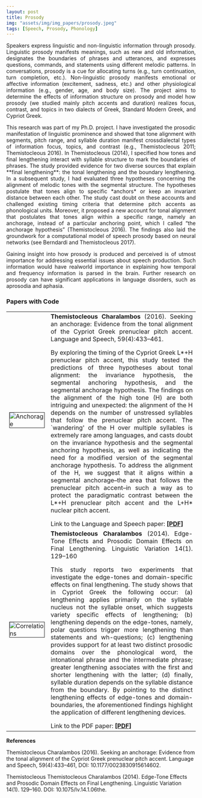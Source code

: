 ```yaml
---
layout: post
title: Prosody
img: "assets/img/img_papers/prosody.jpeg"
tags: [Speech, Prosody, Phonology]
---
```


<p style="text-align: justify;">Speakers express linguistic and non-linguistic information through prosody. Linguistic prosody manifests meanings, such as new and old information, designates the boundaries of phrases and utterances, and expresses questions, commands, and statements using different melodic patterns. In conversations, prosody is a cue for allocating turns (e.g., turn continuation, turn completion, etc.). Non-linguistic prosody manifests emotional or affective information (excitement, sadness, etc.) and other physiological information (e.g., gender, age, and body size). The project aims to determine the effects of information structure on prosody and model how prosody (we studied mainly pitch accents and duration) realizes focus, contrast, and topics in two dialects of Greek, Standard Modern Greek, and Cypriot Greek.</p>

<p style="text-align: justify;">This research was part of my Ph.D. project. I have investigated the prosodic manifestation of linguistic prominence and showed that tone alignment with segments, pitch range, and syllable duration manifest crossdialectal types of information focus, topics, and contrast (e.g., Themistocleous 2011; Themistocleous 2016). In Themistocleous (2014), I specified how tones and final lengthening interact with syllable structure to mark the boundaries of phrases. The study provided evidence for two diverse sources that explain **final lengthening**: the tonal lengthening and the boundary lengthening. In a subsequent study, I had evaluated three hypotheses concerning the alignment of melodic tones with the segmental structure. The hypotheses postulate that tones align to specific *anchors* or keep an invariant distance between each other. The study cast doubt on these accounts and challenged existing timing criteria that determine pitch accents as phonological units. Moreover, it proposed a new account for tonal alignment that postulates that tones align within a specific range, namely an anchorage, instead of a particular anchoring point, which I called “the anchorage hypothesis” (Themistocleous 2016). The findings also laid the groundwork for a computational model of speech prosody based on neural networks (see Berndardi and Themistocleous 2017).</p>

<p style="text-align: justify;">Gaining insight into how prosody is produced and perceived is of utmost importance for addressing essential issues about speech production. Such information would have realworld importance in explaining how temporal and frequency information is parsed in the brain. Further research on prosody can have significant applications in language disorders, such as aprosodia and aphasia.</p>

<h3>Papers with Code</h3>

<table>
<tr style="">
<td style="border-" width="20%" class="zoom-effect"><img
src="{{base.url}}/assets/img/img_papers/anchorageplot.png" border="1" alt="Anchorage" align="middle"></td>
<td style="border-" width="80%"><a
href="https://journals.sagepub.com/doi/full/10.1177/0023830915614602"></a><div style="text-align: justify;"><strong>Themistocleous
Charalambos </strong>(2016). Seeking an anchorage: Evidence from the tonal alignment of
the Cypriot Greek prenuclear pitch accent. Language and Speech, 59(4):433–461.<p></p>By exploring
the timing of the Cypriot Greek L*+H prenuclear pitch accent, this study tested the predictions of
three hypotheses about tonal alignment: the invariance hypothesis, the segmental anchoring
hypothesis, and the segmental anchorage hypothesis. The findings on the alignment of the high tone
(H) are both intriguing and unexpected: the alignment of the H depends on the number of unstressed
syllables that follow the prenuclear pitch accent. The `wandering' of the H over multiple syllables
is extremely rare among languages, and casts doubt on the invariance hypothesis and the segmental
anchoring hypothesis, as well as indicating the need for a modified version of the segmental
anchorage hypothesis. To address the alignment of the H, we suggest that it aligns within a
segmental anchorage–the area that follows the prenuclear pitch accent–in such a way as to protect
the paradigmatic contrast between the L*+H prenuclear pitch accent and the L+H* nuclear pitch
accent.<p></p></div>
Link to the Language and Speech paper: <a href="{{base.url}}/{{base.url}}/assets/papers/anchorage.pdf"><b>[PDF]</b></a></td>
</tr>
<tr style="">
<td style="border-" class="zoom-effect"><img src="{{base.url}}/assets/img/img_papers/lengthening.png"
border="1" alt="Correlations" align="middle"></td>
<td style="border-"><a
href="https://benjamins.com/catalog/lv.14.1.06the"></a><div style="text-align: justify;"><strong>Themistocleous Charalambos
</strong> (2014). Edge-Tone Effects and Prosodic Domain Effects on Final Lengthening.
Linguistic Variation 14(1). 129–160<p></p>This study reports two experiments that investigate the
edge-tones and domain-specific effects on final lengthening. The study shows that in Cypriot Greek
the following occur: (a) lengthening applies primarily on the syllable nucleus not the syllable
onset, which suggests variety specific effects of lengthening; (b) lengthening depends on the
edge-tones, namely, polar questions trigger more lengthening than statements and wh-questions; (c)
lengthening provides support for at least two distinct prosodic domains over the phonological word,
the intonational phrase and the intermediate phrase; greater lengthening associates with the first
and shorter lengthening with the latter; (d) finally, syllable duration depends on the syllable
distance from the boundary. By pointing to the distinct lengthening effects of edge-tones and
domain-boundaries, the aforementioned findings highlight the application of different lengthening
devices.<p></p></div>Link to the PDF paper: <a href="{{base.url}}/{{base.url}}/assets/papers/lengthening.pdf"><b>[PDF]</b></a></td>
</tr>
</table>


**References**

Themistocleous Charalambos (2016). Seeking an anchorage: Evidence from the tonal alignment of the Cypriot Greek prenuclear pitch accent. Language and Speech, 59(4):433–461, DOI: 10.1177/0023830915614602.


Themistocleous	Themistocleous Charalambos (2014). Edge-Tone Effects and Prosodic Domain Effects on Final Lengthening. Linguistic Variation 14(1). 129–160. DOI: 10.1075/lv.14.1.06the.